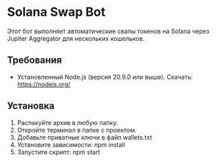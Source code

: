 # Solana Swap Bot

Этот бот выполняет автоматические свапы токенов на Solana через Jupiter Aggregator для нескольких кошельков.

## Требования
- Установленный Node.js (версия 20.9.0 или выше). Скачать: https://nodejs.org/

## Установка
1. Распакуйте архив в любую папку.
2. Откройте терминал в папке с проектом.
3. Добавьте приватные ключи в файл wallets.txt
4. Установите зависимости: npm install
5. Запустите скрипт: npm start